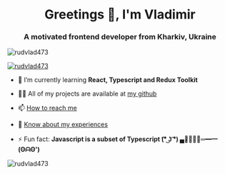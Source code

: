 <h1 align="center">Greetings 👋, I'm Vladimir</h1>
<h3 align="center">A motivated frontend developer from Kharkiv, Ukraine</h3>

<p align="left"> <img src="https://komarev.com/ghpvc/?username=rudvlad473&label=Profile%20views&color=0e75b6&style=flat" alt="rudvlad473" /> </p>

<p align="left"> <a href="https://github.com/ryo-ma/github-profile-trophy"><img src="https://github-profile-trophy.vercel.app/?username=rudvlad473" alt="rudvlad473" /></a> </p>

- 🌱 I’m currently learning **React, Typescript and Redux Toolkit**

- 👨‍💻 All of my projects are available at [my github](https://github.com/RudVlad473)

- 📫 [How to reach me](https://www.linkedin.com/in/vladimir-rudenko/)

- 📄 [Know about my experiences](https://drive.google.com/file/d/1I8OxEmtchfUjusL5cvRjkN5pLDuv8UYk/view?usp=sharing)

- ⚡ Fun fact: **Javascript is a subset of Typescript (͡° ͜ʖ ͡°) ▄︻̷̿┻̿═━一 (ʘᗩʘ')**

<p><img align="center" src="https://github-readme-stats.vercel.app/api/top-langs?username=rudvlad473&show_icons=true&locale=en&layout=compact" alt="rudvlad473" /></p>
